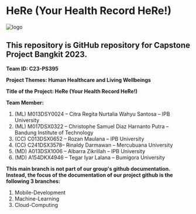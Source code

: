 # HeRe (Your Health Record HeRe!)
![logo](https://github.com/Rozanmln/capstone-bangkit/assets/63687723/aee8fcef-7d79-440a-81d2-4de172f57e03)

## This repository is GitHub repository for Capstone Project Bangkit 2023.

**Team ID: C23-PS395**

**Project Themes: Human Healthcare and Living Wellbeings**

**Title of the Project: HeRe (Your Health Record HeRe!)**

**Team Member:**
1. (ML) M013DSY0024 – Citra Regita Nurtalia Wahyu Santosa – IPB University
2. (ML) M017DSX0322 – Christophe Samuel Diaz Harnanto Putra – Bandung Institute of Technology
3. (CC) C013DSX0652 – Rozan Maulana – IPB University
4. (CC) C241DSX3578– Rinaldy Darmawan – Mercubuana University
5. (MD) A013DSX1006 – Albarra Zikrillah – IPB University
6. (MD) A154DKX4946 – Tegar Iyar Lalana – Bumigora University

**This main branch is not part of our group's github documentation. Instead, the focus of the documentation of our project github is the following 3 branches:** 
1. Mobile-Development
2. Machine-Learning
3. Cloud-Computing
